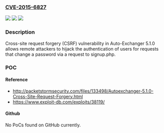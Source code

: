 ### [CVE-2015-6827](https://cve.mitre.org/cgi-bin/cvename.cgi?name=CVE-2015-6827)
![](https://img.shields.io/static/v1?label=Product&message=n%2Fa&color=blue)
![](https://img.shields.io/static/v1?label=Version&message=n%2Fa&color=blue)
![](https://img.shields.io/static/v1?label=Vulnerability&message=n%2Fa&color=brighgreen)

### Description

Cross-site request forgery (CSRF) vulnerability in Auto-Exchanger 5.1.0 allows remote attackers to hijack the authentication of users for requests that change a password via a request to signup.php.

### POC

#### Reference
- http://packetstormsecurity.com/files/133498/Autoexchanger-5.1.0-Cross-Site-Request-Forgery.html
- https://www.exploit-db.com/exploits/38119/

#### Github
No PoCs found on GitHub currently.

